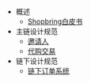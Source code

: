 <!-- _sidebar.md -->

- 概述
    - [Shopbring白皮书](zh-cn/Shopbring-whitepaper-cn)
- 主链设计规范
    - [邀请人](zh-cn/invitation)
    - [代购交易](zh-cn/commissioned_shopping.md)
- 链下设计规范
    - [链下订单系统](zh-cn/off_chain_order_system.md)
